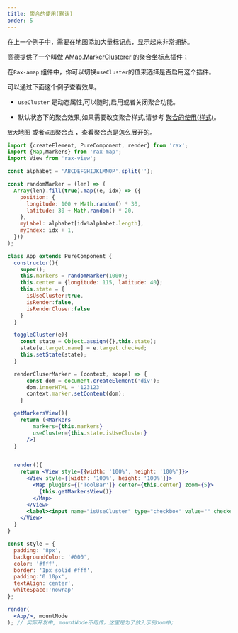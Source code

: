 ```yaml
---
title: 聚合的使用(默认)
order: 5
---
```


在上一个例子中，需要在地图添加大量标记点，显示起来非常拥挤。

高德提供了一个叫做 [AMap.MarkerClusterer](http://lbs.amap.com/api/javascript-api/reference/plugin#AMap.MarkerClusterer) 的聚合坐标点插件；

在`Rax-amap` 组件中，你可以切换`useCluster`的值来选择是否启用这个插件。

可以通过下面这个例子查看效果。

+ `useCluster` 是动态属性,可以随时,启用或者关闭聚合功能。

+ 默认状态下的聚合效果,如果需要改变聚合样式,请参考 [聚合的使用(样式)](/rax-map/components/markers/cluster2)。

`放大`地图 或者`点击`聚合点 ，查看聚合点是怎么展开的。



```jsx
import {createElement, PureComponent, render} from 'rax';
import {Map,Markers} from 'rax-map';
import View from 'rax-view';

const alphabet = 'ABCDEFGHIJKLMNOP'.split('');

const randomMarker = (len) => (
  Array(len).fill(true).map((e, idx) => ({
    position: {
      longitude: 100 + Math.random() * 30,
      latitude: 30 + Math.random() * 20,
    },
    myLabel: alphabet[idx%alphabet.length],
    myIndex: idx + 1,
  }))
);

class App extends PureComponent {
  constructor(){
    super();
    this.markers = randomMarker(1000);
    this.center = {longitude: 115, latitude: 40};
    this.state = {
      isUseCluster:true,
      isRender:false,
      isRenderCluser:false
    }
  }

  toggleCluster(e){
    const state = Object.assign({},this.state);
    state[e.target.name] = e.target.checked;
    this.setState(state);
  }

  renderCluserMarker = (context, scope) => {
      const dom = document.createElement('div');
      dom.innerHTML = '123123'
      context.marker.setContent(dom);
    }

  getMarkersView(){
    return (<Markers
        markers={this.markers}
        useCluster={this.state.isUseCluster}
      />)
  }


  render(){
    return <View style={{width: '100%', height: '100%'}}>
      <View style={{width: '100%', height: '100%'}}>
        <Map plugins={['ToolBar']} center={this.center} zoom={5}>
          {this.getMarkersView()}
        </Map>
      </View>
      <label><input name="isUseCluster" type="checkbox" value="" checked onClick={ (e) => { this.toggleCluster(e) } }/> isUseCluster </label>
    </View>
  }
}

const style = {
  padding: '8px',
  backgroundColor: '#000',
  color: '#fff',
  border: '1px solid #fff',
  padding:'0 10px',
  textAlign:'center',
  whiteSpace:'nowrap'
};

render(
  <App/>, mountNode
); // 实际开发中, mountNode不用传，这里是为了放入示例dom中;
```

